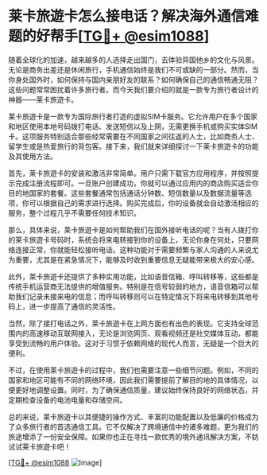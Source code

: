 # 莱卡旅遊卡怎么接电话？解决海外通信难题的好帮手[[TG💪+ @esim1088](https://t.me/s/esim1088)]

随着全球化的加速，越来越多的人选择走出国门，去体验异国他乡的文化与风景。无论是商务出差还是休闲旅行，手机通信始终是我们不可或缺的一部分。然而，当你身处国外时，如何保持与国内亲朋好友的联系？如何确保自己的通信畅通无阻？这些问题常常困扰着许多旅行者。而今天我们要介绍的就是一款专为旅行者设计的神器——莱卡旅遊卡。

莱卡旅遊卡是一款专为国际旅行者打造的虚拟SIM卡服务。它允许用户在多个国家和地区使用本地号码拨打电话、发送短信以及上网，无需更换手机或购买实体SIM卡。这项服务特别适合那些经常需要在不同国家之间往返的人士，比如商务人士、留学生或是热爱旅行的背包客。接下来，我们就来详细探讨一下莱卡旅遊卡的功能及其使用方法。

首先，莱卡旅遊卡的安装和激活非常简单。用户只需下载官方应用程序，并按照提示完成注册流程即可。一旦账户创建成功，你就可以通过应用内的商店购买适合你目的地国家的套餐。这些套餐通常包括通话分钟数、短信数量以及数据流量等选项，你可以根据自己的需求进行选择。购买完成后，你的设备就会自动激活相应的服务，整个过程几乎不需要任何技术知识。

那么，具体来说，莱卡旅遊卡是如何帮助我们在国外接听电话的呢？当有人拨打你的莱卡旅遊卡号码时，系统会将来电转接到你的设备上，无论你身在何处，只要网络连接正常，你就能轻松接听电话。这种功能对于需要频繁与家人沟通的人来说尤为重要，尤其是在紧急情况下，能够及时收到重要信息无疑能带来极大的安心感。

此外，莱卡旅遊卡还提供了多种实用功能，比如语音信箱、呼叫转移等，这些都是传统手机运营商无法提供的增值服务。特别是在信号较弱的地方，语音信箱可以帮助我们记录未接来电的信息；而呼叫转移则可以在特定情况下将来电转移到其他号码上，进一步提高了通信的灵活性。

当然，除了接打电话之外，莱卡旅遊卡在上网方面也有出色的表现。它支持全球范围内的高速移动互联网接入，无论是浏览网页、观看视频还是社交媒体互动，都能享受到流畅的用户体验。这对于习惯于依赖网络的现代人而言，无疑是一个巨大的便利。

不过，在使用莱卡旅遊卡的过程中，我们也需要注意一些细节问题。例如，不同的国家和地区可能有不同的网络环境，因此我们需要提前了解目的地的具体情况，以便更好地调整设置。同时，为了确保通信质量，建议始终保持良好的网络状态，并定期检查设备的电池电量和存储空间。

总的来说，莱卡旅遊卡以其便捷的操作方式、丰富的功能配置以及低廉的价格成为了众多旅行者的首选通信工具。它不仅解决了跨境通信中的诸多难题，更为我们的旅途增添了一份安全保障。如果你也正在寻找一款优秀的境外通讯解决方案，不妨试试莱卡旅遊卡吧！

[[TG💪+ @esim1088](https://t.me/s/esim1088) ![Image](https://i.postimg.cc/4NQfJmqS/Snipaste-2025-05-13-00-14-12.png)]